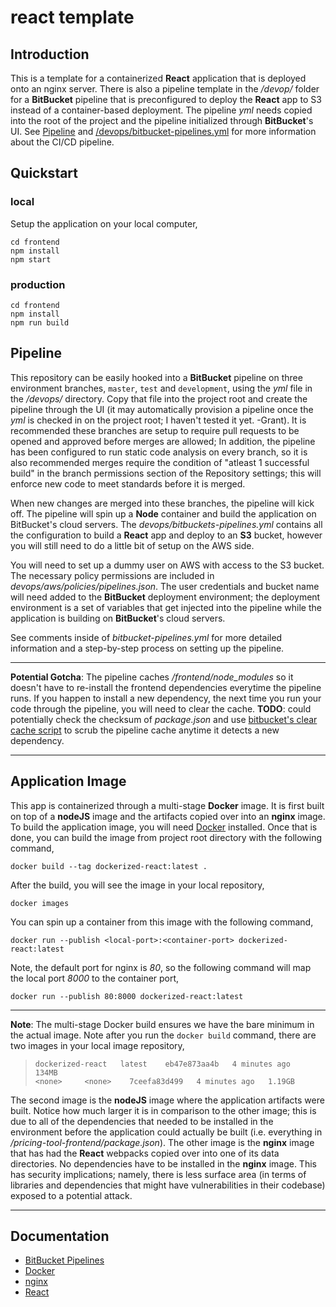 # react template

## Introduction

This is a template for a containerized **React** application that is deployed onto an nginx server. There is also a pipeline template in the */devop/* folder for a **BitBucket** pipeline that is preconfigured to deploy the **React** app to S3 instead of a container-based deployment. The pipeline *yml* needs copied into the root of the project and the pipeline initialized through **BitBucket**'s UI. See [Pipeline](#pipeline) and [/devops/bitbucket-pipelines.yml](/devops/bitbucket-pipelines.yml) for more information about the CI/CD pipeline.

## Quickstart

### local

Setup the application on your local computer,

```
cd frontend
npm install
npm start
```

### production

```
cd frontend
npm install
npm run build
```

## Pipeline

This repository can be easily hooked into a **BitBucket** pipeline on three environment branches, `master`, `test` and `development`, using the *yml* file in the */devops/* directory. Copy that file into the project root and create the pipeline through the UI (it may automatically provision a pipeline once the *yml* is checked in on the project root; I haven't tested it yet. -Grant). It is recommended these branches are setup to require pull requests to be opened and approved before merges are allowed; In addition, the pipeline has been configured to run static code analysis on every branch, so it is also recommended merges require the condition of "atleast 1 successful build" in the branch permissions section of the Repository settings; this will enforce new code to meet standards before it is merged. 

When new changes are merged into these branches, the pipeline will kick off. The pipeline will spin up a **Node** container and build the application on BitBucket's cloud servers. The *devops/bitbuckets-pipelines.yml* contains all the configuration to build a **React** app and deploy to an **S3** bucket, however you will still need to do a little bit of setup on the AWS side.

You will need to set up a dummy user on AWS with access to the S3 bucket. The necessary policy permissions are included in *devops/aws/policies/pipelines.json*. The user credentials and bucket name will need added to the **BitBucket** deployment environment; the deployment environment is a set of variables that get injected into the pipeline while the application is building on **BitBucket**'s cloud servers.

See comments inside of *bitbucket-pipelines.yml* for more detailed information and a step-by-step process on setting up the pipeline.


---
**Potential Gotcha**: The pipeline caches */frontend/node_modules* so it doesn't have to re-install the frontend dependencies everytime the pipeline runs. If you happen to install a new dependency, the next time you run your code through the pipeline, you will need to clear the cache. **TODO**: could potentially check the checksum of *package.json* and use [bitbucket's clear cache script](https://bitbucket.org/atlassian/bitbucket-clear-cache/src/master/) to scrub the pipeline cache anytime it detects a new dependency.

---

## Application Image

This app is containerized through a multi-stage **Docker** image. It is first built on top of a **nodeJS** image and the artifacts copied over into an **nginx** image. To build the application image, you will need [Docker]() installed. Once that is done, you can build the image from project root directory with the following command,

`docker build --tag dockerized-react:latest .`

After the build, you will see the image in your local repository,

`docker images`

You can spin up a container from this image with the following command,

`docker run --publish <local-port>:<container-port> dockerized-react:latest`

Note, the default port for nginx is *80*, so the following command will map the local port *8000* to the container port,

`docker run --publish 80:8000 dockerized-react:latest`

---
**Note**: The multi-stage Docker build ensures we have the bare minimum in the actual image. Note after you run the `docker build` command, there are two images in your local image repository, 

> `dockerized-react   latest    eb47e873aa4b   4 minutes ago   134MB`      
> `<none>     <none>    7ceefa83d499   4 minutes ago   1.19GB`

The second image is the **nodeJS** image where the application artifacts were built. Notice how much larger it is in comparison to the other image; this is due to all of the dependencies that needed to be installed in the environment before the application could actually be built (i.e. everything in */pricing-tool-frontend/package.json*). The other image is the **nginx** image that has had the **React** webpacks copied over into one of its data directories. No dependencies have to be installed in the **nginx** image. This has security implications; namely, there is less surface area (in terms of libraries and dependencies that might have vulnerabilities in their codebase) exposed to a potential attack.

---

## Documentation
- [BitBucket Pipelines](https://docs.launchdarkly.com/integrations/bitbucket-pipelines?utm_source=google&utm_medium=cpc&obility_id=126914704714&utm_campaign=&utm_term=&utm_content=529046860681&_bm=b&_bn=g&gclid=Cj0KCQjwwNWKBhDAARIsAJ8HkheO3YpyjRBKc4TSNovlTNxCZWwC32kWPv17SOG7zGceZenBf-Vb0-0aAvAbEALw_wcB)
- [Docker](https://docs.docker.com/)
- [nginx](https://www.nginx.com/resources/wiki/?_bt=541137080527&_bk=&_bm=b&_bn=g&_bg=125748574545&gclid=Cj0KCQjwwNWKBhDAARIsAJ8Hkhdv_mAcxYhY0igOUv0zG5yhXtD0VsffwNY1Cj0uu9mrSSaeeq5y3JcaAip4EALw_wcB)
- [React](https://reactjs.org/docs/getting-started.html)
